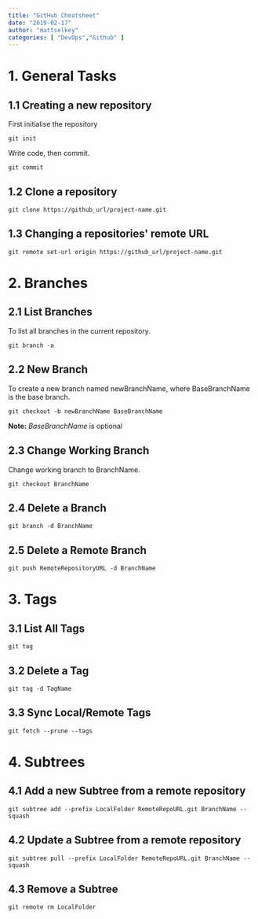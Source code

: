```yaml
---
title: "GitHub Cheatsheet"
date: "2019-02-17"
author: "mattselkey"
categories: [ "DevOps","Github" ]
---
```


# 1. General Tasks

## 1.1 Creating a new repository

First initialise the repository

```shell
git init
```

Write code, then commit.

```shell
git commit
```

## 1.2 Clone a repository

```shell
git clone https://github_url/project-name.git
```

## 1.3 Changing a repositories' remote URL

```shell
git remote set-url origin https://github_url/project-name.git
```

# 2. Branches

## 2.1 List Branches

To list all branches in the current repository.

```shell
git branch -a
```

## 2.2 New Branch

To create a new branch named newBranchName, where BaseBranchName is the base branch.

```shell
git checkout -b newBranchName BaseBranchName
```

**Note:** *BaseBranchName* is optional

## 2.3 Change Working Branch

Change working branch to BranchName.

```shell
git checkout BranchName
```

## 2.4 Delete a Branch

```shell
git branch -d BranchName
```

## 2.5 Delete a Remote Branch

```shell
git push RemoteRepositoryURL -d BranchName
```

# 3. Tags

## 3.1 List All Tags

```shell
git tag
```

## 3.2 Delete a Tag

```shell
git tag -d TagName
```

## 3.3 Sync Local/Remote Tags

```shell
git fetch --prune --tags
```

# 4. Subtrees

## 4.1 Add a new Subtree from a remote repository

```shell
git subtree add --prefix LocalFolder RemoteRepoURL.git BranchName --squash
```

## 4.2 Update a Subtree from a remote repository

```shell
git subtree pull --prefix LocalFolder RemoteRepoURL.git BranchName --squash
```

## 4.3 Remove a Subtree

```shell
git remote rm LocalFolder
```